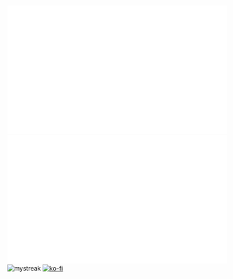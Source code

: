
![](https://github.com/TheArctesian/stats/blob/master/generated/overview.svg)
![](https://github.com/TheArctesian/stats/blob/master/generated/languages.svg)
<img src="https://github-readme-streak-stats.herokuapp.com/?user=thearctesian&theme=dracula" alt="mystreak"/>
[![ko-fi](https://ko-fi.com/img/githubbutton_sm.svg)](https://ko-fi.com/N4N5ILAUX)
